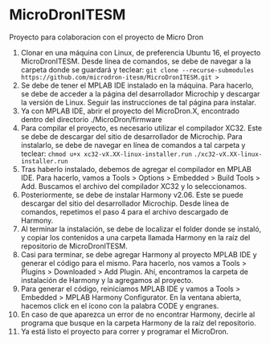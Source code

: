 # MicroDronITESM
Proyecto para colaboracion con el proyecto de Micro Dron
1. Clonar en una máquina con Linux, de preferencia Ubuntu 16, el proyecto MicroDronITESM. Desde línea de comandos, se debe de navegar a la carpeta donde se guardará y teclear:
`git clone --recurse-submodules https://github.com/microdron-itesm/MicroDronITESM.git >`
2. Se debe de tener el MPLAB IDE instalado en la máquina. Para hacerlo, se debe de acceder a la página del desarrollador Microchip y descargar la versión de Linux. Seguir las instrucciones de tal página para instalar.
3. Ya con MPLAB IDE, abrir el proyecto del MicroDron.X, encontrado dentro del directorio ./MicroDron/firmware
4. Para compilar el proyecto, es necesario utilizar el compilador XC32. Este se debe de descargar del sitio de desarrollador de Microchip. Para instalarlo, se debe de navegar en línea de comandos a tal carpeta y teclear:
`chmod u+x xc32-vX.XX-linux-installer.run`
`./xc32-vX.XX-linux-installer.run `
5. Tras haberlo instalado, debemos de agregar el compilador en MPLAB IDE. Para hacerlo, vamos a Tools > Options > Embedded > Build Tools > Add. Buscamos el archivo del compilador XC32 y lo seleccionamos.
6. Posteriormente, se debe de instalar Harmony v2.06. Este se puede descargar del sitio del desarrollador Microchip. Desde línea de comandos, repetimos el paso 4 para el archivo descargado de Harmony.
7. Al terminar la instalación, se debe de localizar el folder donde se instaló, y copiar los contenidos a una carpeta llamada Harmony en la raíz del repositorio de MicroDronITESM.
8. Casi para terminar, se debe agregar Harmony al proyecto MPLAB IDE y generar el código para el mismo. Para hacerlo, nos vamos a Tools > Plugins > Downloaded > Add Plugin. Ahí, encontramos la carpeta de instalación de Harmony y la agregamos al proyecto. 
9. Para generar el código, reiniciamos MPLAB IDE y vamos a Tools > Embedded > MPLAB Harmony Configurator. En la ventana abierta, hacemos click en el ícono con la palabra CODE y engranes.
10. En caso de que aparezca un error de no encontrar Harmony, decirle al programa que busque en la carpeta Harmony de la raíz del repositorio.
11. Ya está listo el proyecto para correr y programar el MicroDron.

